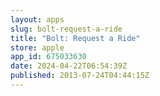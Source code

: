 ```yaml
---
layout: apps
slug: bolt-request-a-ride
title: "Bolt: Request a Ride"
store: apple
app_id: 675033630
date: 2024-04-22T06:54:39Z
published: 2013-07-24T04:44:15Z
---
```


